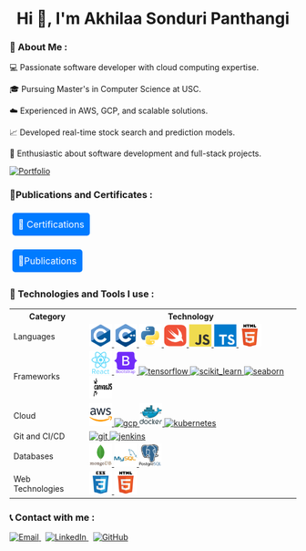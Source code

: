 <h1 align="center">Hi 👋, I'm Akhilaa Sonduri Panthangi</h1>


<h3 align="left">🌟 About Me :</h3>
  
<p align="left">💻 Passionate software developer with cloud computing expertise.</p>
<p align="left">🎓 Pursuing Master's in Computer Science at USC.</p>
<p align="left">☁️ Experienced in AWS, GCP, and scalable solutions.</p>
<p align="left">📈 Developed real-time stock search and prediction models.</p>
<p align="left">🤖 Enthusiastic about software development and full-stack projects.</p>

<p align="left">
<a href="https://akhilaa-portfolio-fyj7f64fm-akhilaa-sonduris-projects.vercel.app/#home" target="_blank"><img src="https://img.shields.io/badge/Portfolio-%23007D00.svg?&style=for-the-badge&logo=Portfolio&logoColor=white" alt="Portfolio" /></a>
</p>



<h3 align ="left">🏅Publications and Certificates :</h3>

<p><a href="https://drive.google.com/file/d/1MjMo4iLLEBRfdLPVmqlW1o3s6T4UXlLY/view" target="_blank" style="display: inline-flex; align-items: center; padding: 10px; margin: 5px; text-align: center; border-radius: 5px; text-decoration: none; font-size: 16px; background-color: #007bff; color: #fff;">📜 Certifications</a>
</p>
<p><a href="https://ieeexplore.ieee.org/document/9702842" target="_blank" style="display: inline-flex; align-items: center; padding: 10px; margin: 5px; text-align: center; border-radius: 5px; text-decoration: none; font-size: 16px; background-color: #007bff; color: #fff;">🏅Publications</a>
</p>


<h3 align="left">🚀 Technologies and Tools I use :</h3>

<table>
  <tr>
    <th>Category</th>
    <th>Technology</th>
  </tr>
  <tr>
    <td>Languages</td>
    <td>
      <a href="https://www.cprogramming.com/" target="_blank" rel="noreferrer">
        <img src="https://raw.githubusercontent.com/devicons/devicon/master/icons/c/c-original.svg" alt="c" width="40" height="40"/>
      </a>
      <a href="https://www.w3schools.com/cpp/" target="_blank" rel="noreferrer">
        <img src="https://raw.githubusercontent.com/devicons/devicon/master/icons/cplusplus/cplusplus-original.svg" alt="cplusplus" width="40" height="40"/>
      </a>
      <a href="https://www.python.org" target="_blank" rel="noreferrer">
        <img src="https://raw.githubusercontent.com/devicons/devicon/master/icons/python/python-original.svg" alt="python" width="40" height="40"/>
      </a>
      <a href="https://developer.apple.com/swift/" target="_blank" rel="noreferrer">
        <img src="https://raw.githubusercontent.com/devicons/devicon/master/icons/swift/swift-original.svg" alt="swift" width="40" height="40"/>
      </a>
      <a href="https://developer.mozilla.org/en-US/docs/Web/JavaScript" target="_blank" rel="noreferrer">
        <img src="https://raw.githubusercontent.com/devicons/devicon/master/icons/javascript/javascript-original.svg" alt="javascript" width="40" height="40"/>
      </a>
      <a href="https://www.typescriptlang.org/" target="_blank" rel="noreferrer">
        <img src="https://raw.githubusercontent.com/devicons/devicon/master/icons/typescript/typescript-original.svg" alt="typescript" width="40" height="40"/>
      </a>
      <a href="https://www.w3.org/html/" target="_blank" rel="noreferrer">
        <img src="https://raw.githubusercontent.com/devicons/devicon/master/icons/html5/html5-original-wordmark.svg" alt="html5" width="40" height="40"/>
      </a>
    </td>
  </tr>

  <tr>
    <td>Frameworks</td>
    <td>
      <a href="https://reactjs.org/" target="_blank" rel="noreferrer">
        <img src="https://raw.githubusercontent.com/devicons/devicon/master/icons/react/react-original-wordmark.svg" alt="react" width="40" height="40"/>
      </a>
      <a href="https://getbootstrap.com" target="_blank" rel="noreferrer">
        <img src="https://raw.githubusercontent.com/devicons/devicon/master/icons/bootstrap/bootstrap-plain-wordmark.svg" alt="bootstrap" width="40" height="40"/>
      </a>
      <a href="https://www.tensorflow.org" target="_blank" rel="noreferrer">
        <img src="https://www.vectorlogo.zone/logos/tensorflow/tensorflow-icon.svg" alt="tensorflow" width="40" height="40"/>
      </a>
      <a href="https://scikit-learn.org/" target="_blank" rel="noreferrer">
        <img src="https://upload.wikimedia.org/wikipedia/commons/0/05/Scikit_learn_logo_small.svg" alt="scikit_learn" width="40" height="40"/>
      </a>
      <a href="https://seaborn.pydata.org/" target="_blank" rel="noreferrer">
        <img src="https://seaborn.pydata.org/_images/logo-mark-lightbg.svg" alt="seaborn" width="40" height="40"/>
      </a>
      <a href="https://canvasjs.com" target="_blank" rel="noreferrer">
        <img src="https://raw.githubusercontent.com/Hardik0307/Hardik0307/master/assets/canvasjs-charts.svg" alt="canvasjs" width="40" height="40"/>
      </a>
    </td>
  </tr>

  <tr>
    <td>Cloud</td>
    <td>
      <a href="https://aws.amazon.com" target="_blank" rel="noreferrer">
        <img src="https://raw.githubusercontent.com/devicons/devicon/master/icons/amazonwebservices/amazonwebservices-original-wordmark.svg" alt="aws" width="40" height="40"/>
      </a>
      <a href="https://cloud.google.com" target="_blank" rel="noreferrer">
        <img src="https://www.vectorlogo.zone/logos/google_cloud/google_cloud-icon.svg" alt="gcp" width="40" height="40"/>
      </a>
      <a href="https://www.docker.com/" target="_blank" rel="noreferrer">
        <img src="https://raw.githubusercontent.com/devicons/devicon/master/icons/docker/docker-original-wordmark.svg" alt="docker" width="40" height="40"/>
      </a>
      <a href="https://kubernetes.io" target="_blank" rel="noreferrer">
        <img src="https://www.vectorlogo.zone/logos/kubernetes/kubernetes-icon.svg" alt="kubernetes" width="40" height="40"/>
      </a>
    </td>
  </tr>

  <tr>
    <td>Git and CI/CD</td>
    <td>
      <a href="https://git-scm.com/" target="_blank" rel="noreferrer">
        <img src="https://www.vectorlogo.zone/logos/git-scm/git-scm-icon.svg" alt="git" width="40" height="40"/>
      </a>
      <a href="https://www.jenkins.io" target="_blank" rel="noreferrer">
        <img src="https://www.vectorlogo.zone/logos/jenkins/jenkins-icon.svg" alt="jenkins" width="40" height="40"/>
      </a>
    </td>
  </tr>

  <tr>
    <td>Databases</td>
    <td>
      <a href="https://www.mongodb.com/" target="_blank" rel="noreferrer">
        <img src="https://raw.githubusercontent.com/devicons/devicon/master/icons/mongodb/mongodb-original-wordmark.svg" alt="mongodb" width="40" height="40"/>
      </a>
      <a href="https://www.mysql.com/" target="_blank" rel="noreferrer">
        <img src="https://raw.githubusercontent.com/devicons/devicon/master/icons/mysql/mysql-original-wordmark.svg" alt="mysql" width="40" height="40"/>
      </a>
      <a href="https://www.postgresql.org" target="_blank" rel="noreferrer">
        <img src="https://raw.githubusercontent.com/devicons/devicon/master/icons/postgresql/postgresql-original-wordmark.svg" alt="postgresql" width="40" height="40"/>
      </a>
    </td>
  </tr>

  <tr>
    <td>Web Technologies</td>
    <td>
      <a href="https://www.w3schools.com/css/" target="_blank" rel="noreferrer">
        <img src="https://raw.githubusercontent.com/devicons/devicon/master/icons/css3/css3-original-wordmark.svg" alt="css3" width="40" height="40"/>
      </a>
      <a href="https://www.w3.org/html/" target="_blank" rel="noreferrer">
        <img src="https://raw.githubusercontent.com/devicons/devicon/master/icons/html5/html5-original-wordmark.svg" alt="html5" width="40" height="40"/>
      </a>
    </td>
  </tr>
</table>


<h3 align="left">📞 Contact with me :</h3>
<p align="left">
  <a href="mailto:sondurip@usc.edu" target="_blank">
    <img src="https://img.shields.io/badge/Email-%230077FF?style=for-the-badge&logo=gmail&logoColor=white" alt="Email" />
  </a>&nbsp;
  <a href="https://linkedin.com/in/akhilaa-sonduri" target="_blank">
    <img src="https://img.shields.io/badge/LinkedIn-0077B5?style=for-the-badge&logo=linkedin&logoColor=white" alt="LinkedIn" />
  </a>&nbsp;
  <a href="https://github.com/your-github-username" target="_blank">
    <img src="https://img.shields.io/badge/GitHub-333?style=for-the-badge&logo=github&logoColor=white" alt="GitHub" />
  </a>
</p>

